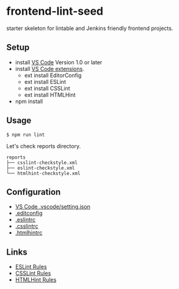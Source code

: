 # frontend-lint-seed
starter skeleton for lintable and Jenkins friendly frontend projects.

## Setup

* install [VS Code](https://code.visualstudio.com/) Version 1.0 or later
* install [VS Code extensions](https://code.visualstudio.com/docs/editor/extension-gallery).
  * ext install EditorConfig
  * ext install ESLint
  * ext install CSSLint
  * ext install HTMLHint
* npm install

## Usage

```shell
$ npm run lint
```

Let's check reports directory.

```
reports
├── csslint-checkstyle.xml
├── eslint-checkstyle.xml
└── htmlhint-checkstyle.xml
```

## Configuration

* [VS Code .vscode/setting.json](https://github.com/acroquest/frontend-lint-seed/blob/master/.vscode/settings.json)
* [.editconfig](https://github.com/acroquest/frontend-lint-seed/blob/master/.editorconfig)
* [.eslintrc](https://github.com/acroquest/frontend-lint-seed/blob/master/.eslintrc)
* [.csslintrc](https://github.com/acroquest/frontend-lint-seed/blob/master/.csslintrc)
* [.htmlhintrc](https://github.com/acroquest/frontend-lint-seed/blob/master/.htmlhintrc)

## Links

* [ESLint Rules](http://eslint.org/docs/rules/)
* [CSSLint Rules](https://github.com/CSSLint/csslint/wiki/rules)
* [HTMLHint Rules](https://github.com/yaniswang/HTMLHint/wiki/Rules)
